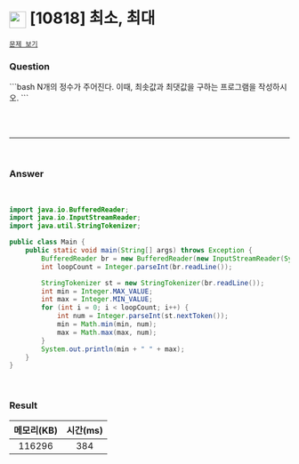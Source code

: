 <h1><img src="https://d2gd6pc034wcta.cloudfront.net/tier/3.svg" width="30" height="30" style="vertical-align: middle;"/> [10818] 최소, 최대 </h1>

<a href=" https://www.acmicpc.net/problem/10818" target="_black">``문제 보기``</a>


<h3>Question</h3>
```bash
N개의 정수가 주어진다. 이때, 최솟값과 최댓값을 구하는 프로그램을 작성하시오.
```


<br><br>

<hr>

<br>

<h3>Answer</h3>


<br>

```java
import java.io.BufferedReader;
import java.io.InputStreamReader;
import java.util.StringTokenizer;

public class Main {
    public static void main(String[] args) throws Exception {
        BufferedReader br = new BufferedReader(new InputStreamReader(System.in));
        int loopCount = Integer.parseInt(br.readLine());

        StringTokenizer st = new StringTokenizer(br.readLine());
        int min = Integer.MAX_VALUE;
        int max = Integer.MIN_VALUE;
        for (int i = 0; i < loopCount; i++) {
            int num = Integer.parseInt(st.nextToken());
            min = Math.min(min, num);
            max = Math.max(max, num);
        }
        System.out.println(min + " " + max);
    }
}
```

<br>

<h3>Result</h3>

|메모리(KB)| 시간(ms) |
|:---:|:------:|
|116296|  384   |
